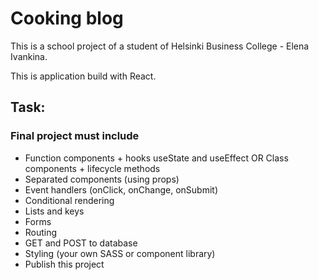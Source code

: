 # Cooking blog

This is a school project of a student of Helsinki Business College - Elena Ivankina.

This is application build with React.

## Task:

### Final project must include

- Function components + hooks useState and useEffect OR Class components + lifecycle methods
- Separated components (using props)
- Event handlers (onClick, onChange, onSubmit)
- Conditional rendering
- Lists and keys
- Forms
- Routing
- GET and POST to database
- Styling (your own SASS or component library)
- Publish this project

